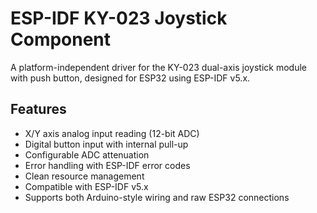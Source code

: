 # ESP-IDF KY-023 Joystick Component

A platform-independent driver for the KY-023 dual-axis joystick module with push button, designed for ESP32 using ESP-IDF v5.x.

## Features

- X/Y axis analog input reading (12-bit ADC)
- Digital button input with internal pull-up
- Configurable ADC attenuation
- Error handling with ESP-IDF error codes
- Clean resource management
- Compatible with ESP-IDF v5.x
- Supports both Arduino-style wiring and raw ESP32 connections

